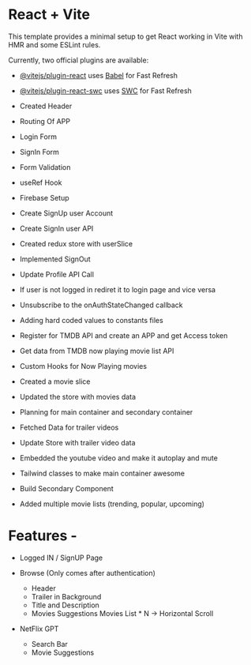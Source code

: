 # React + Vite

This template provides a minimal setup to get React working in Vite with HMR and some ESLint rules.

Currently, two official plugins are available:

- [@vitejs/plugin-react](https://github.com/vitejs/vite-plugin-react/blob/main/packages/plugin-react/README.md) uses [Babel](https://babeljs.io/) for Fast Refresh
- [@vitejs/plugin-react-swc](https://github.com/vitejs/vite-plugin-react-swc) uses [SWC](https://swc.rs/) for Fast Refresh

- Created Header
- Routing Of APP
- Login Form 
- SignIn Form
- Form Validation
- useRef Hook
- Firebase Setup
- Create SignUp user Account
- Create SignIn user API
- Created redux store with userSlice
- Implemented SignOut
- Update Profile API Call
- If user is not logged in rediret it to login page and vice versa
- Unsubscribe to the onAuthStateChanged callback
- Adding hard coded values to constants files
- Register for TMDB API and create an APP and get Access token 
- Get data from TMDB now playing movie list API
- Custom Hooks for Now Playing movies
- Created a movie slice
- Updated the store with movies data
- Planning for main container and secondary container
- Fetched Data for trailer videos
- Update Store with trailer video data
- Embedded the youtube video and make it autoplay and mute
- Tailwind classes to make main container awesome
- Build Secondary Component
- Added multiple movie lists (trending, popular, upcoming)

# Features - 
- Logged IN / SignUP Page 
- Browse (Only comes after authentication)
    - Header
    - Trailer in Background 
    - Title and Description
    - Movies Suggestions
        Movies List * N -> Horizontal Scroll

- NetFlix GPT 
    - Search Bar 
    - Movie Suggestions